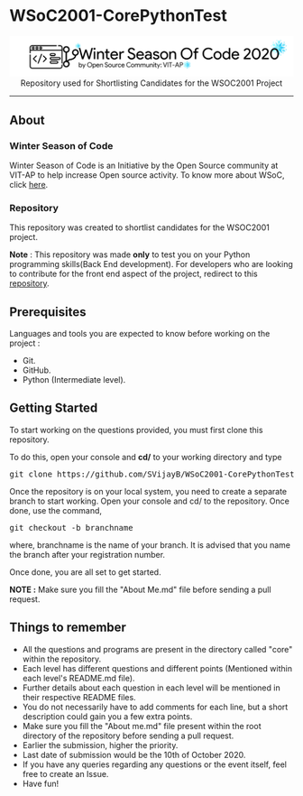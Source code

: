 # WSoC2001-CorePythonTest

<p align="center">
    <img src="assets\Logo.png" alt="header logo">
    <br>Repository used for Shortlisting Candidates for the WSOC2001 Project
</p>

---

## About

### Winter Season of Code

Winter Season of Code is an Initiative by the Open Source community at VIT-AP to help increase Open source activity.
To know more about WSoC, click [here](https://www.wsocbyosc.com/).

### Repository

This repository was created to shortlist candidates for the WSOC2001 project.

**Note** : This repository was made **only** to test you on your Python programming skills(Back End development). 
For developers who are looking to contribute for the front end aspect of the project, redirect to this [repository](https://github.com/Open-Source-Community-VIT-AP/WSoC-TestRepo).

## Prerequisites

Languages and tools you are expected to know before working on the project : 
- Git.
- GitHub.
- Python (Intermediate level).

## Getting Started

To start working on the questions provided, you must first clone this repository.

To do this, open your console and **cd/** to your working directory and type 

<pre>
git clone https://github.com/SVijayB/WSoC2001-CorePythonTest.git
</pre>

Once the repository is on your local system, you need to create a separate branch to start working. Open your console and cd/ to the repository. Once done, use the command,

<pre>
git checkout -b branchname
</pre>

where, branchname is the name of your branch. It is advised that you name the branch after your registration number. 

Once done, you are all set to get started.

**NOTE :** Make sure you fill the "About Me.md" file before sending a pull request.

## Things to remember

- All the questions and programs are present in the directory called "core" within the repository.
- Each level has different questions and different points (Mentioned within each level's README.md file).
- Further details about each question in each level will be mentioned in their respective README files.
- You do not necessarily have to add comments for each line, but a short description could gain you a few extra points.
- Make sure you fill the "About me.md" file present within the root directory of the repository before sending a pull request.
- Earlier the submission, higher the priority. 
- Last date of submission would be the 10th of October 2020.
- If you have any queries regarding any questions or the event itself, feel free to create an Issue.
- Have fun!